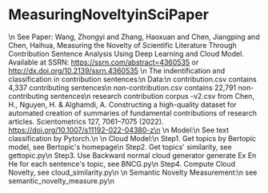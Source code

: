 # MeasuringNoveltyinSciPaper
\n
See Paper: Wang, Zhongyi and Zhang, Haoxuan and Chen, Jiangping and Chen, Haihua, Measuring the Novelty of Scientific Literature Through Contribution Sentence Analysis Using Deep Learning and Cloud Model. Available at SSRN: https://ssrn.com/abstract=4360535 or http://dx.doi.org/10.2139/ssrn.4360535
\n
The indentification and classification in contribution sentences:\n
Data:\n
  contribution.csv contains 4,337 contributing sentences\n
  non-contribution.csv contains 22,791 non-contributing sentences\n
  research contribution corpus -v2.csv from Chen, H., Nguyen, H. & Alghamdi, A. Constructing a high-quality dataset for automated creation of summaries of fundamental contributions of research articles. Scientometrics 127, 7061–7075 (2022). https://doi.org/10.1007/s11192-022-04380-z\n
\n
Model:\n
See text classification by Pytorch.\n
\n
Cloud Model:\n
Step1. Get topics by Bertopic model, see Bertopic's homepage\n
Step2. Get topics' similarity, see gettopic.py\n
Step3. Use Backward normal cloud generator generate Ex En He for each sentence's topic, see BNCG.py\n
Step4. Compute Cloud Novelty, see cloud_similarity.py\n
\n
Semantic Novelty Measurement:\n
see semantic_novelty_measure.py\n
